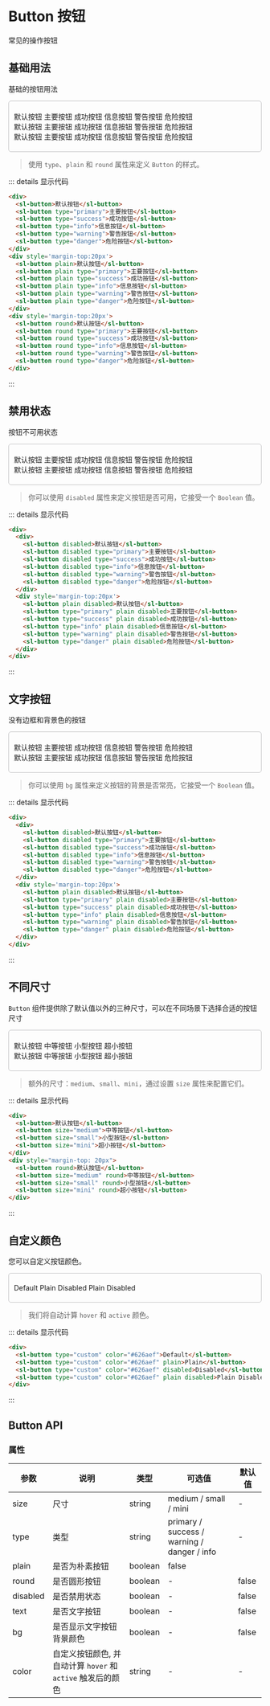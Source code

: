 # Button 按钮
常见的操作按钮
## 基础用法
基础的按钮用法
<div class='box' style="border: 1px solid #c0c0c2; border-radius: 5px; padding: 20px 10px">
  <div>
    <sl-button style='margin-top:10px'>默认按钮</sl-button>
    <sl-button style='margin-top:10px' type="primary">主要按钮</sl-button>
    <sl-button style='margin-top:10px' type="success">成功按钮</sl-button>
    <sl-button style='margin-top:10px' type="info">信息按钮</sl-button>
    <sl-button style='margin-top:10px' type="warning">警告按钮</sl-button>
    <sl-button style='margin-top:10px' type="danger">危险按钮</sl-button>
  </div>
  <div>
    <sl-button style='margin-top:10px' plain>默认按钮</sl-button>
    <sl-button style='margin-top:10px' plain type="primary">主要按钮</sl-button>
    <sl-button style='margin-top:10px' plain type="success">成功按钮</sl-button>
    <sl-button style='margin-top:10px' plain type="info">信息按钮</sl-button>
    <sl-button style='margin-top:10px' plain type="warning">警告按钮</sl-button>
    <sl-button style='margin-top:10px' plain type="danger">危险按钮</sl-button>
  </div>
  <div>
    <sl-button style='margin-top:10px' round>默认按钮</sl-button>
    <sl-button style='margin-top:10px' round type="primary">主要按钮</sl-button>
    <sl-button style='margin-top:10px' round type="success">成功按钮</sl-button>
    <sl-button style='margin-top:10px' round type="info">信息按钮</sl-button>
    <sl-button style='margin-top:10px' round type="warning">警告按钮</sl-button>
    <sl-button style='margin-top:10px' round type="danger">危险按钮</sl-button>
  </div>
</div>

> 使用 `type`、`plain` 和 `round` 属性来定义 `Button` 的样式。

::: details 显示代码
```html
<div>
  <sl-button>默认按钮</sl-button>
  <sl-button type="primary">主要按钮</sl-button>
  <sl-button type="success">成功按钮</sl-button>
  <sl-button type="info">信息按钮</sl-button>
  <sl-button type="warning">警告按钮</sl-button>
  <sl-button type="danger">危险按钮</sl-button>
</div>
<div style='margin-top:20px'>
  <sl-button plain>默认按钮</sl-button>
  <sl-button plain type="primary">主要按钮</sl-button>
  <sl-button plain type="success">成功按钮</sl-button>
  <sl-button plain type="info">信息按钮</sl-button>
  <sl-button plain type="warning">警告按钮</sl-button>
  <sl-button plain type="danger">危险按钮</sl-button>
</div>
<div style='margin-top:20px'>
  <sl-button round>默认按钮</sl-button>
  <sl-button round type="primary">主要按钮</sl-button>
  <sl-button round type="success">成功按钮</sl-button>
  <sl-button round type="info">信息按钮</sl-button>
  <sl-button round type="warning">警告按钮</sl-button>
  <sl-button round type="danger">危险按钮</sl-button>
</div>
```
:::

## 禁用状态
按钮不可用状态
<div class='box' style="border: 1px solid #c0c0c2; border-radius: 5px; padding: 20px 10px">
  <div>
    <sl-button style='margin-top:10px' disabled>默认按钮</sl-button>
    <sl-button style='margin-top:10px' disabled type="primary">主要按钮</sl-button>
    <sl-button style='margin-top:10px' disabled type="success">成功按钮</sl-button>
    <sl-button style='margin-top:10px' disabled type="info">信息按钮</sl-button>
    <sl-button style='margin-top:10px' disabled type="warning">警告按钮</sl-button>
    <sl-button style='margin-top:10px' disabled type="danger">危险按钮</sl-button>
  </div>
  <div>
    <sl-button style='margin-top:10px' plain disabled>默认按钮</sl-button>
    <sl-button style='margin-top:10px' type="primary" plain disabled>主要按钮</sl-button>
    <sl-button style='margin-top:10px' type="success" plain disabled>成功按钮</sl-button>
    <sl-button style='margin-top:10px' type="info" plain disabled>信息按钮</sl-button>
    <sl-button style='margin-top:10px' type="warning" plain disabled>警告按钮</sl-button>
    <sl-button style='margin-top:10px' type="danger" plain disabled>危险按钮</sl-button>
  </div>
</div>

> 你可以使用 `disabled` 属性来定义按钮是否可用，它接受一个 `Boolean` 值。

::: details 显示代码
```html
<div>
  <div>
    <sl-button disabled>默认按钮</sl-button>
    <sl-button disabled type="primary">主要按钮</sl-button>
    <sl-button disabled type="success">成功按钮</sl-button>
    <sl-button disabled type="info">信息按钮</sl-button>
    <sl-button disabled type="warning">警告按钮</sl-button>
    <sl-button disabled type="danger">危险按钮</sl-button>
  </div>
  <div style='margin-top:20px'>
    <sl-button plain disabled>默认按钮</sl-button>
    <sl-button type="primary" plain disabled>主要按钮</sl-button>
    <sl-button type="success" plain disabled>成功按钮</sl-button>
    <sl-button type="info" plain disabled>信息按钮</sl-button>
    <sl-button type="warning" plain disabled>警告按钮</sl-button>
    <sl-button type="danger" plain disabled>危险按钮</sl-button>
  </div>
</div>

```
:::

## 文字按钮
没有边框和背景色的按钮
<div class='box' style="border: 1px solid #c0c0c2; border-radius: 5px; padding: 20px 10px">
  <div>
    <sl-button style='margin-top:10px' text>默认按钮</sl-button>
    <sl-button style='margin-top:10px' text type="primary">主要按钮</sl-button>
    <sl-button style='margin-top:10px' text type="success">成功按钮</sl-button>
    <sl-button style='margin-top:10px' text type="info">信息按钮</sl-button>
    <sl-button style='margin-top:10px' text type="warning">警告按钮</sl-button>
    <sl-button style='margin-top:10px' text type="danger">危险按钮</sl-button>
  </div>
  <div>
    <sl-button style='margin-top:10px' bg text>默认按钮</sl-button>
    <sl-button style='margin-top:10px' type="primary" bg text>主要按钮</sl-button>
    <sl-button style='margin-top:10px' type="success" bg text>成功按钮</sl-button>
    <sl-button style='margin-top:10px' type="info" bg text>信息按钮</sl-button>
    <sl-button style='margin-top:10px' type="warning" bg text>警告按钮</sl-button>
    <sl-button style='margin-top:10px' type="danger" bg text>危险按钮</sl-button>
  </div>
</div>

> 你可以使用 `bg` 属性来定义按钮的背景是否常亮，它接受一个 `Boolean` 值。

::: details 显示代码
```html
<div>
  <div>
    <sl-button disabled>默认按钮</sl-button>
    <sl-button disabled type="primary">主要按钮</sl-button>
    <sl-button disabled type="success">成功按钮</sl-button>
    <sl-button disabled type="info">信息按钮</sl-button>
    <sl-button disabled type="warning">警告按钮</sl-button>
    <sl-button disabled type="danger">危险按钮</sl-button>
  </div>
  <div style='margin-top:20px'>
    <sl-button plain disabled>默认按钮</sl-button>
    <sl-button type="primary" plain disabled>主要按钮</sl-button>
    <sl-button type="success" plain disabled>成功按钮</sl-button>
    <sl-button type="info" plain disabled>信息按钮</sl-button>
    <sl-button type="warning" plain disabled>警告按钮</sl-button>
    <sl-button type="danger" plain disabled>危险按钮</sl-button>
  </div>
</div>
```
:::

## 不同尺寸
`Button` 组件提供除了默认值以外的三种尺寸，可以在不同场景下选择合适的按钮尺寸
<div class='box' style="border: 1px solid #c0c0c2; border-radius: 5px; padding: 20px 10px">
  <div>
    <sl-button style='margin-top:10px'>默认按钮</sl-button>
    <sl-button style='margin-top:10px' size="medium">中等按钮</sl-button>
    <sl-button style='margin-top:10px' size="small">小型按钮</sl-button>
    <sl-button style='margin-top:10px' size="mini">超小按钮</sl-button>
  </div>
  <div>
    <sl-button style='margin-top:10px' round>默认按钮</sl-button>
    <sl-button style='margin-top:10px' size="medium" round>中等按钮</sl-button>
    <sl-button style='margin-top:10px' size="small" round>小型按钮</sl-button>
    <sl-button style='margin-top:10px' size="mini" round>超小按钮</sl-button>
  </div>
</div>

> 额外的尺寸：`medium`、`small`、`mini`，通过设置 `size` 属性来配置它们。

::: details 显示代码
```html
<div>
  <sl-button>默认按钮</sl-button>
  <sl-button size="medium">中等按钮</sl-button>
  <sl-button size="small">小型按钮</sl-button>
  <sl-button size="mini">超小按钮</sl-button>
</div>
<div style="margin-top: 20px">
  <sl-button round>默认按钮</sl-button>
  <sl-button size="medium" round>中等按钮</sl-button>
  <sl-button size="small" round>小型按钮</sl-button>
  <sl-button size="mini" round>超小按钮</sl-button>
</div>
```
:::

## 自定义颜色
您可以自定义按钮颜色。

<div class='box' style="border: 1px solid #c0c0c2; border-radius: 5px; padding: 20px 10px">
  <sl-button style='margin-top:10px' type="custom" color="#626aef">Default</sl-button>
  <sl-button style='margin-top:10px' type="custom" color="#626aef" plain>Plain</sl-button>
  <sl-button style='margin-top:10px' type="custom" color="#626aef" disabled>Disabled</sl-button>
  <sl-button style='margin-top:10px' type="custom" color="#626aef" plain disabled>Plain Disabled</sl-button>
</div>

> 我们将自动计算 `hover` 和 `active` 颜色。

::: details 显示代码
```html
<div>
  <sl-button type="custom" color="#626aef">Default</sl-button>
  <sl-button type="custom" color="#626aef" plain>Plain</sl-button>
  <sl-button type="custom" color="#626aef" disabled>Disabled</sl-button>
  <sl-button type="custom" color="#626aef" plain disabled>Plain Disabled</sl-button>
</div>
```
:::

## Button API

### 属性
| 参数 | 说明 | 类型 | 可选值	| 默认值|
| - | - | - | - | - |
| size | 尺寸 | string | medium / small / mini | - |
| type | 类型 | string | primary / success / warning / danger / info | - |
| plain |	是否为朴素按钮 | boolean | false |
| round | 是否圆形按钮 | boolean | - | false |
| disabled | 是否禁用状态 | boolean | - | false |
| text | 是否文字按钮 | boolean | - | false |
| bg | 是否显示文字按钮背景颜色 | boolean | - | false |
| color | 自定义按钮颜色, 并自动计算 `hover` 和 `active` 触发后的颜色 | string | - | - |